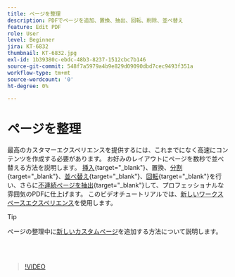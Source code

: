 ```yaml
---
title: ページを整理
description: PDFでページを追加、置換、抽出、回転、削除、並べ替え
feature: Edit PDF
role: User
level: Beginner
jira: KT-6832
thumbnail: KT-6832.jpg
exl-id: 1b39380c-ebdc-48b3-8237-1512cbc7b146
source-git-commit: 548f7a5979a4b9e829d09090dbd7cec9493f351a
workflow-type: tm+mt
source-wordcount: '0'
ht-degree: 0%

---
```


# ページを整理

最高のカスタマーエクスペリエンスを提供するには、これまでになく高速にコンテンツを作成する必要があります。 お好みのレイアウトにページを数秒で並べ替える方法を説明します。 [挿入](https://www.adobe.com/jp/acrobat/online/add-pages-to-pdf.html){target="_blank"}、置換、[分割](https://www.adobe.com/jp/acrobat/online/split-pdf.html){target="_blank"}、[並べ替え](https://www.adobe.com/jp/acrobat/online/rearrange-pdf.html){target="_blank"}、[回転](https://www.adobe.com/jp/acrobat/online/rotate-pdf.html){target="_blank"}を行い、さらに[不連続ページを抽出](https://www.adobe.com/acrobat/online/extract-pdf-pages.html){target="_blank"}して、プロフェッショナルな雰囲気のPDFに仕上げます。 このビデオチュートリアルでは、[新しいワークスペースエクスペリエンス](new-workspace.md)を使用します。

>[!TIP]
>
>ページの整理中に[新しいカスタムページ](add-custom-page.md)を追加する方法について説明します。

<br> 

>[!VIDEO](https://video.tv.adobe.com/v/3409022?quality=12&learn=on&hidetitle=true)
